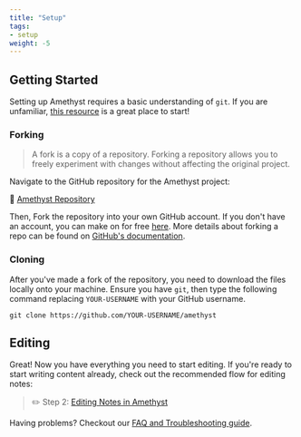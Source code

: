 ```yaml
---
title: "Setup"
tags:
- setup
weight: -5
---
```


## Getting Started
Setting up Amethyst requires a basic understanding of `git`. If you are unfamiliar, [this resource](https://resources.nwplus.io/2-beginner/how-to-git-github.html) is a great place to start!

### Forking
> A fork is a copy of a repository. Forking a repository allows you to freely experiment with changes without affecting the original project.

Navigate to the GitHub repository for the Amethyst project:

📁 [Amethyst Repository](https://github.com/64bitpandas/amethyst)

Then, Fork the repository into your own GitHub account. If you don't have an account, you can make on for free [here](https://github.com/join). More details about forking a repo can be found on [GitHub's documentation](https://docs.github.com/en/get-started/quickstart/fork-a-repo).

### Cloning
After you've made a fork of the repository, you need to download the files locally onto your machine. Ensure you have `git`, then type the following command replacing `YOUR-USERNAME` with your GitHub username.

```shell
git clone https://github.com/YOUR-USERNAME/amethyst
```

## Editing
Great! Now you have everything you need to start editing. If you're ready to start writing content already, check out the recommended flow for editing notes:

> ✏️ Step 2: [Editing Notes in Amethyst](setup/editing.md)

Having problems? Checkout our [FAQ and Troubleshooting guide](setup/troubleshooting.md).

